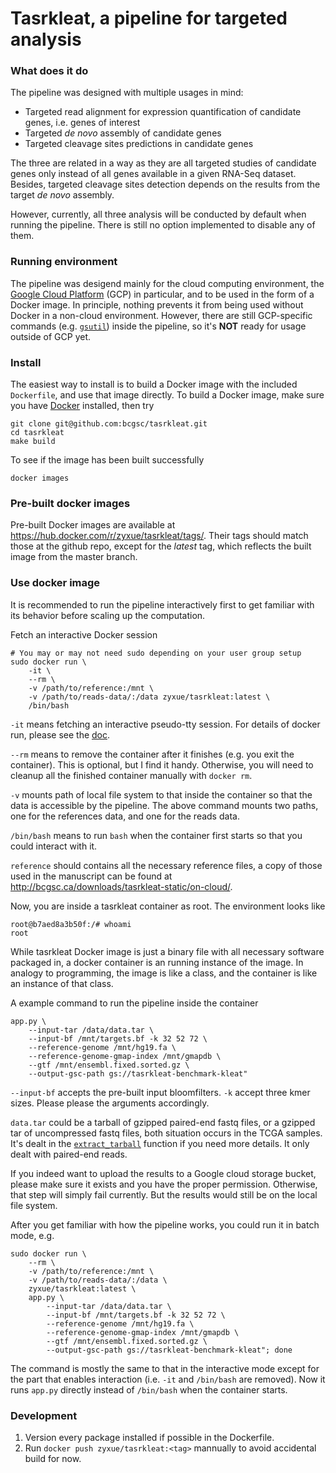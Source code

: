 # Tasrkleat, a pipeline for targeted analysis

### What does it do

The pipeline was designed with multiple usages in mind:

* Targeted read alignment for expression quantification of candidate genes, i.e. genes of interest
* Targeted _de novo_ assembly of candidate genes
* Targeted cleavage sites predictions in candidate genes

The three are related in a way as they are all targeted studies of candidate
genes only instead of all genes available in a given RNA-Seq dataset. Besides,
targeted cleavage sites detection depends on the results from the target _de
novo_ assembly.

However, currently, all three analysis will be conducted by default when running
the pipeline. There is still no option implemented to disable any of them.

### Running environment

The pipeline was desigend mainly for the cloud computing environment, the
[Google Cloud Platform](https://cloud.google.com/) (GCP) in particular, and to be
used in the form of a Docker image. In principle, nothing prevents it from being
used without Docker in a non-cloud environment. However, there are still
GCP-specific commands (e.g.
[`gsutil`](https://cloud.google.com/storage/docs/gsutil)) inside the pipeline,
so it's **NOT** ready for usage outside of GCP yet.

<!-- The user just needs to make sure all the dependencies are installed properly -->
<!-- wherever it's used (See the included `Dockerfile` for dependencies). -->

### Install

The easiest way to install is to build a Docker image with the included
`Dockerfile`, and use that image directly. To build a Docker image, make sure
you have [Docker](https://www.docker.com/) installed, then try

```
git clone git@github.com:bcgsc/tasrkleat.git
cd tasrkleat
make build
```

To see if the image has been built successfully

```
docker images
```

### Pre-built docker images

Pre-built Docker images are available at
https://hub.docker.com/r/zyxue/tasrkleat/tags/. Their tags should
match those at the github repo, except for the *latest* tag, which
reflects the built image from the master branch.

### Use docker image

It is recommended to run the pipeline interactively first to get
familiar with its behavior before scaling up the computation.

Fetch an interactive Docker session

```
# You may or may not need sudo depending on your user group setup
sudo docker run \
	-it \
	--rm \
	-v /path/to/reference:/mnt \
	-v /path/to/reads-data/:/data zyxue/tasrkleat:latest \
	/bin/bash
```

`-it` means fetching an interactive pseudo-tty session. For details of
docker run, please see the
[doc](https://docs.docker.com/engine/reference/run/).

`--rm` means to remove the container after it finishes (e.g. you exit
the container). This is optional, but I find it handy. Otherwise, you
will need to cleanup all the finished container manually with `docker
rm`.

`-v` mounts path of local file system to that inside the container so
that the data is accessible by the pipeline. The above command mounts
two paths, one for the references data, and one for the reads data.

`/bin/bash` means to run `bash` when the container first starts so
that you could interact with it.

`reference` should contains all the necessary reference files, a copy
of those used in the manuscript can be found at
http://bcgsc.ca/downloads/tasrkleat-static/on-cloud/.

Now, you are inside a tasrkleat container as root. The environment looks like

```
root@b7aed8a3b50f:/# whoami
root
```

While tasrkleat Docker image is just a binary file with all necessary
software packaged in, a docker container is an running instance of the
image. In analogy to programming, the image is like a class, and the
container is like an instance of that class.

A example command to run the pipeline inside the container

```
app.py \
	--input-tar /data/data.tar \
	--input-bf /mnt/targets.bf -k 32 52 72 \
	--reference-genome /mnt/hg19.fa \
	--reference-genome-gmap-index /mnt/gmapdb \
	--gtf /mnt/ensembl.fixed.sorted.gz \
	--output-gsc-path gs://tasrkleat-benchmark-kleat"
```

`--input-bf` accepts the pre-built input bloomfilters. `-k` accept
three kmer sizes.  Please please the arguments accordingly.

`data.tar` could be a tarball of gzipped paired-end fastq files, or a
gzipped tar of uncompressed fastq files, both situation occurs in the
TCGA samples. It's dealt in the
[`extract_tarball`](https://github.com/bcgsc/tasrkleat/blob/master/app/app.py#L26)
function if you need more details. It only dealt with paired-end reads.

If you indeed want to upload the results to a Google cloud storage
bucket, please make sure it exists and you have the proper
permission. Otherwise, that step will simply fail currently. But the
results would still be on the local file system.


After you get familiar with how the pipeline works, you could run it
in batch mode, e.g.

```
sudo docker run \
	--rm \
	-v /path/to/reference:/mnt \
	-v /path/to/reads-data/:/data \
	zyxue/tasrkleat:latest \
	app.py \
		--input-tar /data/data.tar \
		--input-bf /mnt/targets.bf -k 32 52 72 \
		--reference-genome /mnt/hg19.fa \
		--reference-genome-gmap-index /mnt/gmapdb \
		--gtf /mnt/ensembl.fixed.sorted.gz \
		--output-gsc-path gs://tasrkleat-benchmark-kleat"; done
```

The command is mostly the same to that in the interactive mode except
for the part that enables interaction (i.e. `-it` and `/bin/bash` are
removed). Now it runs `app.py` directly instead of `/bin/bash` when
the container starts.

### Development

1. Version every package installed if possible in the Dockerfile.
2. Run `docker push zyxue/tasrkleat:<tag>` mannually to avoid accidental build for now.
